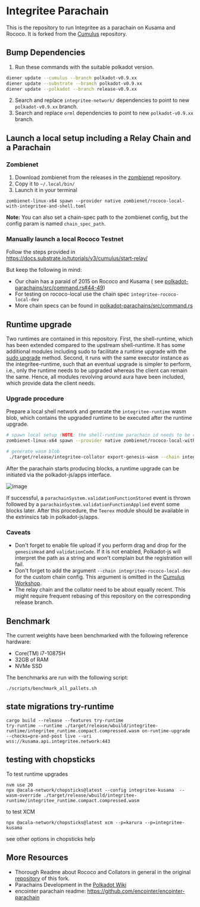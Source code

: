 # Integritee Parachain

This is the repository to run Integritee as a parachain on Kusama and Rococo. It is forked from
the [Cumulus](https://github.com/paritytech/cumulus) repository.

## Bump Dependencies

1. Run these commands with the suitable polkadot version.

```bash
diener update --cumulus --branch polkadot-v0.9.xx
diener update --substrate --branch polkadot-v0.9.xx
diener update --polkadot --branch release-v0.9.xx
```

2. Search and replace `integritee-network/` dependencies to point to new `polkadot-v0.9.xx` branch.
3. Search and replace `orml` dependencies to point to new `polkadot-v0.9.xx` branch.

## Launch a local setup including a Relay Chain and a Parachain

### Zombienet

1. Download zombienet from the releases in the [zombienet](https://github.com/paritytech/zombienet) repository.
2. Copy it to `~/.local/bin/`
3. Launch it in your terminal

```
zombienet-linux-x64 spawn --provider native zombienet/rococo-local-with-integritee-and-shell.toml
```

**Note:** You can also set a chain-spec path to the zombienet config, but the config param is named `chain_spec_path`.

### Manually launch a local Rococo Testnet

Follow the steps provided in https://docs.substrate.io/tutorials/v3/cumulus/start-relay/

But keep the following in mind:

- Our chain has a paraid of 2015 on Rococo and Kusama (
  see [polkadot-parachains/src/command.rs#44-49](/polkadot-parachains/src/command.rs#44-49))
- For testing on rococo-local use the chain spec `integritee-rococo-local-dev`
- More chain specs can be found in [polkadot-parachains/src/command.rs](/polkadot-parachains/src/command.rs)

## Runtime upgrade

Two runtimes are contained in this repository. First, the shell-runtime, which has been extended compared to the
upstream shell-runtime. It has some additional modules including sudo to facilitate a
runtime upgrade with the [sudo upgrade](https://substrate.dev/docs/en/tutorials/forkless-upgrade/sudo-upgrade) method.
Second, it runs with the same executor instance as the integritee-runtime, such that an eventual upgrade is simpler to
perform, i.e., only the runtime
needs to be upgraded whereas the client can remain the same. Hence, all modules revolving around aura have been
included, which provide data the client needs.

### Upgrade procedure

Prepare a local shell network and generate the `integritee-runtime` wasm blob, which contains the upgraded runtime to be
executed after the runtime upgrade.

```bash
# spawn local setup (NOTE: the shell-runtime parachain id needs to be changed to match the integritee-kusama's.)
zombienet-linux-x64 spawn --provider native zombienet/rococo-local-with-shell.toml

# generate wasm blob
 ./target/release/integritee-collator export-genesis-wasm --chain integritee-rococo-local-dev > integritee-rococo-local-dev.wasm
```

After the parachain starts producing blocks, a runtime upgrade can be initiated via the polkadot-js/apps interface.

![image](./docs/sudo-set-code.png)

If successful, a `parachainSystem.validationFunctionStored` event is thrown followed by a
`parachainSystem.validationFunctionApplied` event some blocks later. After this procedure, the `Teerex` module should be
available in the extrinsics tab in polkadot-js/apps.

### Caveats

* Don't forget to enable file upload if you perform drag and drop for the `genesisHead` and `validationCode`. If it is
  not enabled, Polkadot-js will interpret the path as a string and won't complain but the registration will fail.
* Don't forget to add the argument `--chain integritee-rococo-local-dev` for the custom chain config. This argument is
  omitted in the [Cumulus Workshop](https://substrate.dev/cumulus-workshop/).
* The relay chain and the collator need to be about equally recent. This might require frequent rebasing of this
  repository on the corresponding release branch.

## Benchmark

The current weights have been benchmarked with the following reference hardware:

* Core(TM) i7-10875H
* 32GB of RAM
* NVMe SSD

The benchmarks are run with the following script:

```shell
./scripts/benchmark_all_pallets.sh
```

## state migrations try-runtime

```
cargo build --release --features try-runtime
try-runtime --runtime ./target/release/wbuild/integritee-runtime/integritee_runtime.compact.compressed.wasm on-runtime-upgrade --checks=pre-and-post live --uri wss://kusama.api.integritee.network:443
```

## testing with chopsticks

To test runtime upgrades

```
nvm use 20
npx @acala-network/chopsticks@latest --config integritee-kusama  --wasm-override ./target/release/wbuild/integritee-runtime/integritee_runtime.compact.compressed.wasm
```

to test XCM

```
npx @acala-network/chopsticks@latest xcm --p=karura --p=integritee-kusama
```

see other options in chopsticks help

## More Resources

* Thorough Readme about Rococo and Collators in general in the
  original [repository](https://github.com/paritytech/cumulus) of this fork.
* Parachains Development in the [Polkadot Wiki](https://wiki.polkadot.network/docs/build-pdk)
* encointer parachain readme: https://github.com/encointer/encointer-parachain
